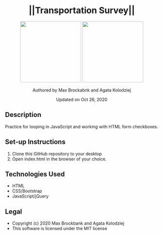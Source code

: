 <h1 align="center">||Transportation Survey||</h1>
<div align="center">
<img src="https://github.com/MaxBrockbank.png" width="200px" height="auto" >
<a href ="https://github.com/agatakolohe"><img src="https://github.com/agatakolohe.png" width="200px" height="auto" ></a>
</div>
<p align="center">Authored by Max Brockabnk and Agata Kolodziej</p>
<p align="center">Updated on Oct 26, 2020</p>

## Description
Practice for looping in JavaScript and working with HTML form checkboxes.

## Set-up Instructions
1. Clone this GitHub repository to your desktop
2. Open index.html in the browser of your choice.

## Technologies Used
* HTML
* CSS/Bootstrap
* JavaScript/jQuery

## Legal
* Copyright (c) 2020 Max Brockbank and Agata Kolodziej
* This software is licensed under the MIT license
